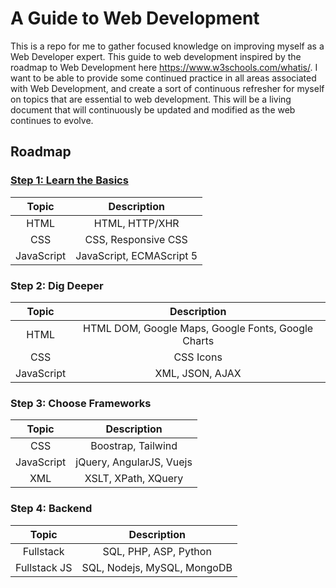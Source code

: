 # A Guide to Web Development

This is a repo for me to gather focused knowledge on improving myself as a Web Developer expert. This guide to web development inspired by the roadmap to Web Development here https://www.w3schools.com/whatis/. I want to be able to provide some continued practice in all areas associated with Web Development, and create a sort of continuous refresher for myself on topics that are essential to web development. This will be a living document that will continuously be updated and modified as the web continues to evolve.


## Roadmap

### [Step 1: Learn the Basics](https://github.dev/riceball1/guide-to-web-dev/blob/main/Step-1-Learn-The-Basics)

| Topic      | Description | 
| :-----------: | :-----------: |
| HTML      | HTML, HTTP/XHR       |
| CSS   | CSS, Responsive CSS        |
| JavaScript   | JavaScript, ECMAScript 5 |

### Step 2: Dig Deeper

| Topic      | Description | 
| :-----------: | :-----------: |
| HTML      | HTML DOM, Google Maps, Google Fonts, Google Charts      |
| CSS   | CSS Icons        |
| JavaScript   | XML, JSON, AJAX|

### Step 3: Choose Frameworks

| Topic      | Description | 
| :-----------: | :-----------: |
| CSS      | Boostrap, Tailwind      |
| JavaScript  | jQuery, AngularJS, Vuejs       |
| XML  | XSLT, XPath, XQuery |

### Step 4: Backend

| Topic      | Description | 
| :-----------: | :-----------: |
| Fullstack     | SQL, PHP, ASP, Python     |
| Fullstack JS  | SQL, Nodejs, MySQL, MongoDB      |
